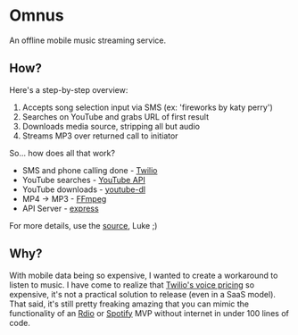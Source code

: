 # Omnus

An offline mobile music streaming service.


## How?

Here's a step-by-step overview:

1. Accepts song selection input via SMS (ex: 'fireworks by katy perry')
2. Searches on YouTube and grabs URL of first result
3. Downloads media source, stripping all but audio
4. Streams MP3 over returned call to initiator

So... how does all that work?

* SMS and phone calling done - [Twilio]
* YouTube searches - [YouTube API]
* YouTube downloads - [youtube-dl] 
* MP4 -> MP3 - [FFmpeg]
* API Server - [express]

For more details, use the [source], Luke ;)


## Why?

With mobile data being so expensive, I wanted to create a workaround to listen to music. I have come to realize that [Twilio's voice pricing] so expensive, it's not a practical solution to release (even in a SaaS model). That said, it's still pretty freaking amazing that you can mimic the functionality of an [Rdio](http://www.rdio.com/home/en-us/) or [Spotify](https://www.spotify.com/us/) MVP without internet in under 100 lines of code.


[Twilio]: https://www.twilio.com
[YouTube API]: https://developers.google.com/youtube/v3/docs
[youtube-dl]: http://rg3.github.io/youtube-dl
[FFmpeg]: https://www.ffmpeg.org
[express]: http://expressjs.com
[source]: https://github.com/tejasmanohar/omnus/blob/master/app.js
[Twilio's voice pricing]: https://www.twilio.com/voice/pricing
